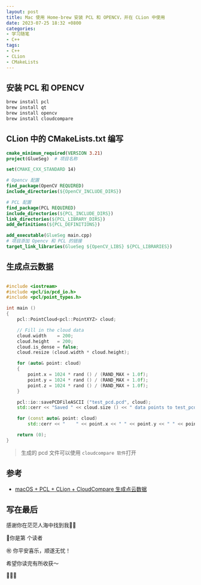 ```yaml
---
layout: post
title: Mac 使用 Home-brew 安装 PCL 和 OPENCV，并在 CLion 中使用
date: 2023-07-25 18:32 +0800
categories:
- 学习随笔
- C++
tags:
- C++
- CLion
- CMakeLists
---
```




## 安装 PCL 和 OPENCV

```bash
brew install pcl
brew install qt
brew install opencv
brew install cloudcompare
```



## CLion 中的 CMakeLists.txt 编写

```cmake
cmake_minimum_required(VERSION 3.21)
project(GlueSeg)  # 项目名称

set(CMAKE_CXX_STANDARD 14)

# Opencv 配置
find_package(OpenCV REQUIRED)
include_directories(${OpenCV_INCLUDE_DIRS})

# PCL 配置
find_package(PCL REQUIRED)
include_directories(${PCL_INCLUDE_DIRS})
link_directories(${PCL_LIBRARY_DIRS})
add_definitions(${PCL_DEFINITIONS})

add_executable(GlueSeg main.cpp)
# 项目添加 Opencv 和 PCL 的链接
target_link_libraries(GlueSeg ${OpenCV_LIBS} ${PCL_LIBRARIES})

```



## 生成点云数据

```c++

#include <iostream>
#include <pcl/io/pcd_io.h>
#include <pcl/point_types.h>

int main ()
{
    pcl::PointCloud<pcl::PointXYZ> cloud;

    // Fill in the cloud data
    cloud.width    = 200;
    cloud.height   = 200;
    cloud.is_dense = false;
    cloud.resize (cloud.width * cloud.height);

    for (auto& point: cloud)
    {
        point.x = 1024 * rand () / (RAND_MAX + 1.0f);
        point.y = 1024 * rand () / (RAND_MAX + 1.0f);
        point.z = 1024 * rand () / (RAND_MAX + 1.0f);
    }

    pcl::io::savePCDFileASCII ("test_pcd.pcd", cloud);
    std::cerr << "Saved " << cloud.size () << " data points to test_pcd.pcd." << std::endl;

    for (const auto& point: cloud)
        std::cerr << "    " << point.x << " " << point.y << " " << point.z << std::endl;

    return (0);
}

```

> 生成的 pcd 文件可以使用 `cloudcompare 软件`打开



## 参考

- [macOS + PCL + CLion + CloudCompare 生成点云数据](https://blog.csdn.net/qq_33177268/article/details/124497876)



## 写在最后

感谢你在茫茫人海中找到我🕵🏼

<script async src="//busuanzi.ibruce.info/busuanzi/2.3/busuanzi.pure.mini.js"></script>

<link rel="stylesheet" href="https://use.fontawesome.com/releases/v5.3.1/css/all.css" integrity="sha384-mzrmE5qonljUremFsqc01SB46JvROS7bZs3IO2EmfFsd15uHvIt+Y8vEf7N7fWAU" crossorigin="anonymous">

<span id="busuanzi_container_page_pv">🎉你是第 <span id="busuanzi_value_page_pv"><i class="fa fa-spinner fa-spin"></i>  </span> 个读者

㊗️ 你平安喜乐，顺遂无忧！

希望你读完有所收获～

🥂🥂🥂 
